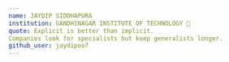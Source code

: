 ```yaml
---
name: JAYDIP SIDDHAPURA 
institution: GANDHINAGAR INSTITUTE OF TECHNOLOGY 🚩
quote: Explicit is better than implicit.
Companies look for specialists but keep generalists longer.
github_user: jaydipoo7
---
```



